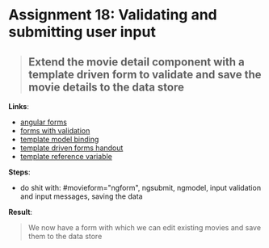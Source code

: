 Assignment 18: Validating and submitting user input
==============================================

> ## Extend the movie detail component with a template driven form to validate and save the movie details to the data store

**Links**:
- [angular forms](https://angular.io/docs/ts/latest/guide/forms.html)
- [forms with validation](https://angular.io/docs/ts/latest/cookbook/form-validation.html)
- [template model binding](https://angular-2-training-book.rangle.io/handout/forms/template-driven/template-model-binding.html)
- [template driven forms handout](https://angular-2-training-book.rangle.io/handout/forms/template-driven/template-driven_forms.html)
- [template reference variable](https://angular.io/docs/ts/latest/guide/template-syntax.html#!#ref-vars)

**Steps**:
- do shit with: #movieform="ngform", ngsubmit, ngmodel, input validation and input messages, saving the data 

**Result**:
> We now have a form with which we can edit existing movies and save them to the data store
